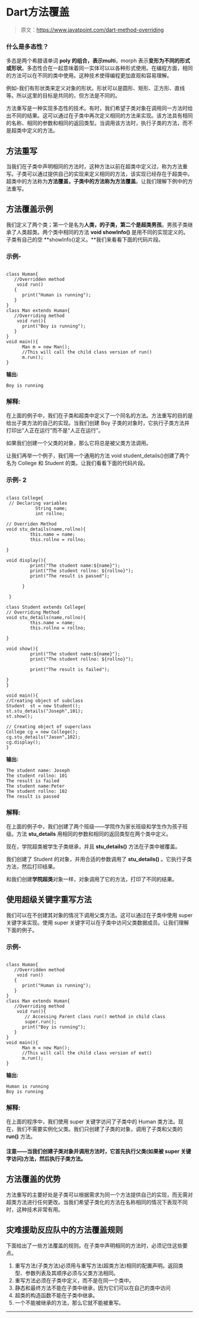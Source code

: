 # Dart方法覆盖

> 原文：<https://www.javatpoint.com/dart-method-overriding>

### 什么是多态性？

多态是两个希腊语单词 **poly 的组合，**表示**multi**，morph 表示**变形为不同的形式或形状**。多态性合在一起意味着同一实体可以以各种形式使用。在编程方面，相同的方法可以在不同的类中使用。这种技术使得编程更加直观和容易理解。

例如-我们有形状类来定义对象的形状。形状可以是圆形、矩形、正方形、直线等。所以这里的目标是共同的，但方法是不同的。

方法重写是一种实现多态性的技术。有时，我们希望子类对象在调用同一方法时给出不同的结果。这可以通过在子类中再次定义相同的方法来实现。该方法具有相同的名称、相同的参数和相同的返回类型。当调用该方法时，执行子类的方法，而不是超类中定义的方法。

## 方法重写

当我们在子类中声明相同的方法时，这种方法以前在超类中定义过，称为方法重写。子类可以通过提供自己的实现来定义相同的方法，该实现已经存在于超类中。超类中的方法称为**方法覆盖，**子类中的方法称为**方法覆盖**。让我们理解下例中的方法重写。

## 方法覆盖示例

我们定义了两个类；第一个是名为**人类，**的子类，第二个是超类**男孩**。男孩子类继承了人类超类。两个类中相同的方法 **void showInfo()** 是用不同的实现定义的。子类有自己的空 **showInfo()定义。**我们来看看下面的代码片段。

### 示例-

```

class Human{
   //Overridden method
    void run()
   {
      print("Human is running");
   }
}
class Man extends Human{
   //Overriding method
    void run(){
      print("Boy is running");
   }
}
void main(){
      Man m = new Man();
      //This will call the child class version of run()
      m.run();
}

```

**输出:**

```
Boy is running

```

### 解释:

在上面的例子中，我们在子类和超类中定义了一个同名的方法。方法重写的目的是给出子类方法的自己的实现。当我们创建 Boy 子类的对象时，它执行子类方法并打印出“人正在运行”而不是“人正在运行”。

如果我们创建一个父类的对象，那么它将总是被父类方法调用。

让我们再举一个例子，我们用一个通用的方法 void student_details()创建了两个名为 College 和 Student 的类。让我们看看下面的代码片段。

### 示例- 2

```

class College{
 // Declaring variables
           String name;
           int rollno;

// Overriden Method
void stu_details(name,rollno){
         this.name = name;
         this.rollno = rollno;

}

void display(){
         print("The student name:${name}");
         print("The student rollno: ${rollno}");
         print("The result is passed");

      }

 }

class Student extends College{
// Overriding Method
void stu_details(name,rollno){
         this.name = name;
         this.rollno = rollno;

}

void show(){
         print("The student name:${name}");
         print("The student rollno: ${rollno}");

         print("The result is failed");

}
}

void main(){
//Creating object of subclass
Student  st = new Student();
st.stu_details("Joseph",101);
st.show();

// Creating object of superclass
College cg = new College();
cg.stu_details("Jason",102);
cg.display();
}

```

**输出:**

```
The student name: Joseph
The student rollno: 101
The result is failed
The student name:Peter
The student rollno: 102
The result is passed

```

### 解释:

在上面的例子中，我们创建了两个班级——学院作为家长班级和学生作为孩子班级。方法 **stu_details** 用相同的参数和相同的返回类型在两个类中定义。

现在，学院超类被学生子类继承，并且 **stu_details()** 方法在子类中被覆盖。

我们创建了 Student 的对象，并用合适的参数调用了 **stu_details()** 。它执行子类方法，然后打印结果。

和我们创建**学院超类**对象一样，对象调用了它的方法，打印了不同的结果。

## 使用超级关键字重写方法

我们可以在不创建其对象的情况下调用父类方法。这可以通过在子类中使用 super 关键字来实现。使用 super 关键字可以在子类中访问父类数据成员。让我们理解下面的例子。

### 示例-

```

class Human{
   //Overridden method
    void run()
   {
      print("Human is running");
   }
}
class Man extends Human{
   //Overriding method
    void run(){ 
       // Accessing Parent class run() method in child class
       super.run();
      print("Boy is running");
   }
}
void main(){
      Man m = new Man();
      //This will call the child class version of eat()
      m.run();
}

```

**输出:**

```
Human is running
Boy is running

```

### 解释:

在上面的程序中，我们使用 super 关键字访问了子类中的 Human 类方法。现在，我们不需要实例化父类。我们只创建了子类的对象，调用了子类和父类的 **run()** 方法。

#### 注意——当我们创建子类对象并调用方法时，它首先执行父类(如果被 super 关键字访问)方法，然后执行子类方法。

## 方法覆盖的优势

方法重写的主要好处是子类可以根据需求为同一个方法提供自己的实现，而无需对超类方法进行任何更改。当我们希望子类化的方法在名称相同的情况下表现不同时，这种技术非常有用。

## 灾难援助反应队中的方法覆盖规则

下面给出了一些方法覆盖的规则。在子类中声明相同的方法时，必须记住这些要点。

1.  重写方法(子类方法)必须用与重写方法(超类方法)相同的配置声明。返回类型、参数列表及其顺序必须与父类方法相同。
2.  重写方法必须在子类中定义，而不是在同一个类中。
3.  静态和最终方法不能在子类中继承，因为它们可以在自己的类中访问
4.  超类的构造函数不能在子类中继承。
5.  一个不能被继承的方法，那么它就不能被重写。

* * *